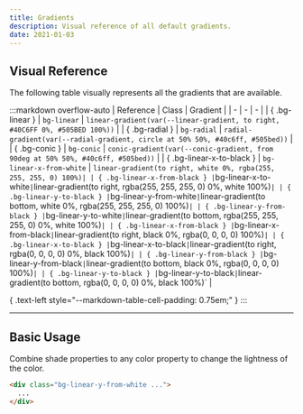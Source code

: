 ```yaml
---
title: Gradients
description: Visual reference of all default gradients.
date: 2021-01-03
---
```



## Visual Reference

The following table visually represents all the gradients that are available.

:::markdown overflow-auto
| Reference | Class | Gradient |
| - | - | - |
| { .bg-linear } | `bg-linear` | `linear-gradient(var(--linear-gradient, to right, #40C6FF 0%, #505BED 100%))` |
| { .bg-radial } | `bg-radial` | `radial-gradient(var(--radial-gradient, circle at 50% 50%, #40c6ff, #505bed))` |
| { .bg-conic } | `bg-conic` | `conic-gradient(var(--conic-gradient, from 90deg at 50% 50%, #40c6ff, #505bed))` |
| { .bg-linear-x-to-black } | `bg-linear-x-from-white` | `linear-gradient(to right, white 0%, rgba(255, 255, 255, 0) 100%)`</code></span>` |
| { .bg-linear-x-from-black } | `bg-linear-x-to-white` | `linear-gradient(to right, rgba(255, 255, 255, 0) 0%, white 100%)` |
| { .bg-linear-y-to-black } | `bg-linear-y-from-white` | `linear-gradient(to bottom, white 0%, rgba(255, 255, 255, 0) 100%)` |
| { .bg-linear-y-from-black } | `bg-linear-y-to-white` | `linear-gradient(to bottom, rgba(255, 255, 255, 0) 0%, white 100%)` |
| { .bg-linear-x-from-black } | `bg-linear-x-from-black` | `linear-gradient(to right, black 0%, rgba(0, 0, 0, 0) 100%)` |
| { .bg-linear-x-to-black } | `bg-linear-x-to-black` | `linear-gradient(to right, rgba(0, 0, 0, 0) 0%, black 100%)` |
| { .bg-linear-y-from-black } | `bg-linear-y-from-black` | `linear-gradient(to bottom, black 0%, rgba(0, 0, 0, 0) 100%)` |
| { .bg-linear-y-to-black } | `bg-linear-y-to-black` | `linear-gradient(to bottom, rgba(0, 0, 0, 0) 0%, black 100%)` |

{ .text-left style="--markdown-table-cell-padding: 0.75em;" }
:::



---

## Basic Usage

Combine shade properties to any color property to change the lightness of the color.

```html
<div class="bg-linear-y-from-white ...">
  ...
</div>
```

